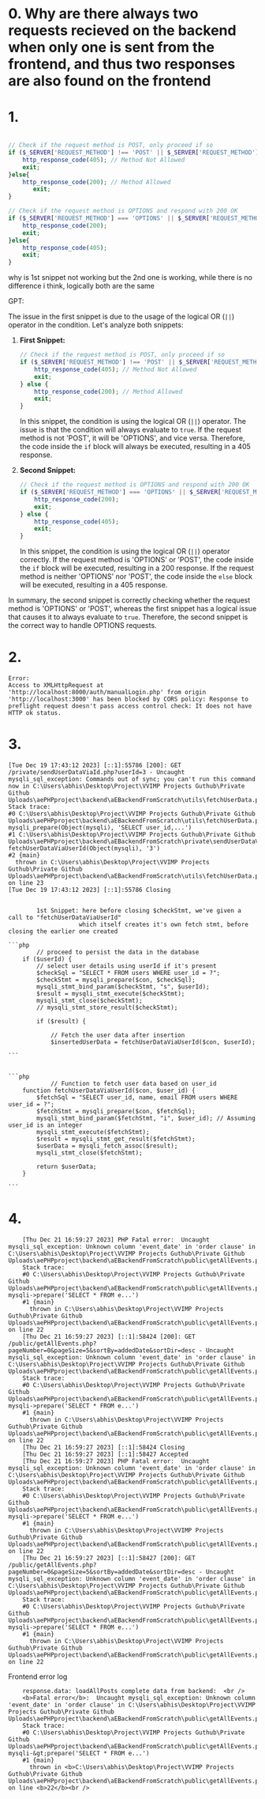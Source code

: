 
# 0. Why are there always two requests recieved on the backend when only one is sent from the frontend, and thus two responses are also found on the frontend




# 1.

```php

// Check if the request method is POST, only proceed if so
if ($_SERVER['REQUEST_METHOD'] !== 'POST' || $_SERVER['REQUEST_METHOD'] !== 'OPTIONS') {
    http_response_code(405); // Method Not Allowed
    exit;
}else{
    http_response_code(200); // Method Allowed
       exit;
}

// Check if the request method is OPTIONS and respond with 200 OK
if ($_SERVER['REQUEST_METHOD'] === 'OPTIONS' || $_SERVER['REQUEST_METHOD'] === 'POST' ) {
    http_response_code(200);
    exit;
}else{
    http_response_code(405);
    exit;
}
```

why is 1st snippet not working but the 2nd one is working, while there is no difference i think, logically both are the same


GPT:

The issue in the first snippet is due to the usage of the logical OR (`||`) operator in the condition. Let's analyze both snippets:

1. **First Snippet:**
    ```php
    // Check if the request method is POST, only proceed if so
    if ($_SERVER['REQUEST_METHOD'] !== 'POST' || $_SERVER['REQUEST_METHOD'] !== 'OPTIONS') {
        http_response_code(405); // Method Not Allowed
        exit;
    } else {
        http_response_code(200); // Method Allowed
        exit;
    }
    ```
   In this snippet, the condition is using the logical OR (`||`) operator. The issue is that the condition will always evaluate to `true`. If the request method is not 'POST', it will be 'OPTIONS', and vice versa. Therefore, the code inside the `if` block will always be executed, resulting in a 405 response.

2. **Second Snippet:**
    ```php
    // Check if the request method is OPTIONS and respond with 200 OK
    if ($_SERVER['REQUEST_METHOD'] === 'OPTIONS' || $_SERVER['REQUEST_METHOD'] === 'POST' ) {
        http_response_code(200);
        exit;
    } else {
        http_response_code(405);
        exit;
    }
    ```
   In this snippet, the condition is using the logical OR (`||`) operator correctly. If the request method is 'OPTIONS' or 'POST', the code inside the `if` block will be executed, resulting in a 200 response. If the request method is neither 'OPTIONS' nor 'POST', the code inside the `else` block will be executed, resulting in a 405 response.

In summary, the second snippet is correctly checking whether the request method is 'OPTIONS' or 'POST', whereas the first snippet has a logical issue that causes it to always evaluate to `true`. Therefore, the second snippet is the correct way to handle OPTIONS requests.


# 2.

    Error: 
    Access to XMLHttpRequest at 'http://localhost:8000/auth/manualLogin.php' from origin 'http://localhost:3000' has been blocked by CORS policy: Response to preflight request doesn't pass access control check: It does not have HTTP ok status.
    
    

# 3.

    [Tue Dec 19 17:43:12 2023] [::1]:55786 [200]: GET /private/sendUserDataViaId.php?userId=3 - Uncaught mysqli_sql_exception: Commands out of sync; you can't run this command now in C:\Users\abhis\Desktop\Project\VVIMP Projects Guthub\Private Github Uploads\aePHPproject\backend\aEBackendFromScratch\utils\fetchUserData.php:23
    Stack trace:
    #0 C:\Users\abhis\Desktop\Project\VVIMP Projects Guthub\Private Github Uploads\aePHPproject\backend\aEBackendFromScratch\utils\fetchUserData.php(23): mysqli_prepare(Object(mysqli), 'SELECT user_id,...')
    #1 C:\Users\abhis\Desktop\Project\VVIMP Projects Guthub\Private Github Uploads\aePHPproject\backend\aEBackendFromScratch\private\sendUserDataViaId.php(43): fetchUserDataViaUserId(Object(mysqli), '3')
    #2 {main}
      thrown in C:\Users\abhis\Desktop\Project\VVIMP Projects Guthub\Private Github Uploads\aePHPproject\backend\aEBackendFromScratch\utils\fetchUserData.php on line 23
    [Tue Dec 19 17:43:12 2023] [::1]:55786 Closing


            1st Snippet: here before closing $checkStmt, we've given a call to "fetchUserDataViaUserId"
                        which itself creates it's own fetch stmt, before closing the earlier one created 

    ```php
            // proceed to persist the data in the database
        if ($userId) {
            // select user details using userId if it's present
            $checkSql = "SELECT * FROM users WHERE user_id = ?";
            $checkStmt = mysqli_prepare($con, $checkSql);
            mysqli_stmt_bind_param($checkStmt, "s", $userId);
            $result = mysqli_stmt_execute($checkStmt);
            mysqli_stmt_close($checkStmt);
            // mysqli_stmt_store_result($checkStmt);

            if ($result) {
            
                // Fetch the user data after insertion
                $insertedUserData = fetchUserDataViaUserId($con, $userId);

    ```


    ```php
                // Function to fetch user data based on user_id
        function fetchUserDataViaUserId($con, $user_id) {
            $fetchSql = "SELECT user_id, name, email FROM users WHERE user_id = ?";
            $fetchStmt = mysqli_prepare($con, $fetchSql);
            mysqli_stmt_bind_param($fetchStmt, "i", $user_id); // Assuming user_id is an integer
            mysqli_stmt_execute($fetchStmt);
            $result = mysqli_stmt_get_result($fetchStmt);
            $userData = mysqli_fetch_assoc($result);
            mysqli_stmt_close($fetchStmt);

            return $userData;
        }
    
    ```

# 4. 
```log
    [Thu Dec 21 16:59:27 2023] PHP Fatal error:  Uncaught mysqli_sql_exception: Unknown column 'event_date' in 'order clause' in C:\Users\abhis\Desktop\Project\VVIMP Projects Guthub\Private Github Uploads\aePHPproject\backend\aEBackendFromScratch\public\getAllEvents.php:22
    Stack trace:
    #0 C:\Users\abhis\Desktop\Project\VVIMP Projects Guthub\Private Github Uploads\aePHPproject\backend\aEBackendFromScratch\public\getAllEvents.php(22): mysqli->prepare('SELECT * FROM e...')
    #1 {main}
      thrown in C:\Users\abhis\Desktop\Project\VVIMP Projects Guthub\Private Github Uploads\aePHPproject\backend\aEBackendFromScratch\public\getAllEvents.php on line 22
    [Thu Dec 21 16:59:27 2023] [::1]:58424 [200]: GET /public/getAllEvents.php?pageNumber=0&pageSize=5&sortBy=addedDate&sortDir=desc - Uncaught mysqli_sql_exception: Unknown column 'event_date' in 'order clause' in C:\Users\abhis\Desktop\Project\VVIMP Projects Guthub\Private Github Uploads\aePHPproject\backend\aEBackendFromScratch\public\getAllEvents.php:22
    Stack trace:
    #0 C:\Users\abhis\Desktop\Project\VVIMP Projects Guthub\Private Github Uploads\aePHPproject\backend\aEBackendFromScratch\public\getAllEvents.php(22): mysqli->prepare('SELECT * FROM e...')
    #1 {main}
      thrown in C:\Users\abhis\Desktop\Project\VVIMP Projects Guthub\Private Github Uploads\aePHPproject\backend\aEBackendFromScratch\public\getAllEvents.php on line 22
    [Thu Dec 21 16:59:27 2023] [::1]:58424 Closing
    [Thu Dec 21 16:59:27 2023] [::1]:58427 Accepted
    [Thu Dec 21 16:59:27 2023] PHP Fatal error:  Uncaught mysqli_sql_exception: Unknown column 'event_date' in 'order clause' in C:\Users\abhis\Desktop\Project\VVIMP Projects Guthub\Private Github Uploads\aePHPproject\backend\aEBackendFromScratch\public\getAllEvents.php:22
    Stack trace:
    #0 C:\Users\abhis\Desktop\Project\VVIMP Projects Guthub\Private Github Uploads\aePHPproject\backend\aEBackendFromScratch\public\getAllEvents.php(22): mysqli->prepare('SELECT * FROM e...')
    #1 {main}
      thrown in C:\Users\abhis\Desktop\Project\VVIMP Projects Guthub\Private Github Uploads\aePHPproject\backend\aEBackendFromScratch\public\getAllEvents.php on line 22
    [Thu Dec 21 16:59:27 2023] [::1]:58427 [200]: GET /public/getAllEvents.php?pageNumber=0&pageSize=5&sortBy=addedDate&sortDir=desc - Uncaught mysqli_sql_exception: Unknown column 'event_date' in 'order clause' in C:\Users\abhis\Desktop\Project\VVIMP Projects Guthub\Private Github Uploads\aePHPproject\backend\aEBackendFromScratch\public\getAllEvents.php:22
    Stack trace:
    #0 C:\Users\abhis\Desktop\Project\VVIMP Projects Guthub\Private Github Uploads\aePHPproject\backend\aEBackendFromScratch\public\getAllEvents.php(22): mysqli->prepare('SELECT * FROM e...')
    #1 {main}
      thrown in C:\Users\abhis\Desktop\Project\VVIMP Projects Guthub\Private Github Uploads\aePHPproject\backend\aEBackendFromScratch\public\getAllEvents.php on line 22
```

Frontend error log
```log
    response.data: loadAllPosts complete data from backend:  <br />
    <b>Fatal error</b>:  Uncaught mysqli_sql_exception: Unknown column 'event_date' in 'order clause' in C:\Users\abhis\Desktop\Project\VVIMP Projects Guthub\Private Github Uploads\aePHPproject\backend\aEBackendFromScratch\public\getAllEvents.php:22
    Stack trace:
    #0 C:\Users\abhis\Desktop\Project\VVIMP Projects Guthub\Private Github Uploads\aePHPproject\backend\aEBackendFromScratch\public\getAllEvents.php(22): mysqli-&gt;prepare('SELECT * FROM e...')
    #1 {main}
      thrown in <b>C:\Users\abhis\Desktop\Project\VVIMP Projects Guthub\Private Github Uploads\aePHPproject\backend\aEBackendFromScratch\public\getAllEvents.php</b> on line <b>22</b><br />


```


